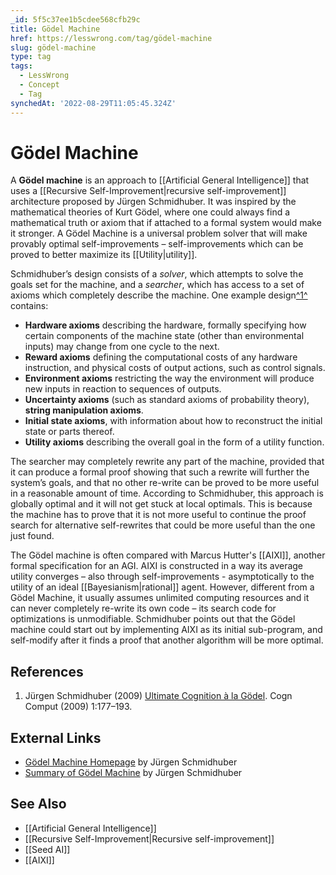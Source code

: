 ```yaml
---
_id: 5f5c37ee1b5cdee568cfb29c
title: Gödel Machine
href: https://lesswrong.com/tag/gödel-machine
slug: gödel-machine
type: tag
tags:
  - LessWrong
  - Concept
  - Tag
synchedAt: '2022-08-29T11:05:45.324Z'
---
```


# Gödel Machine

A **Gödel machine** is an approach to [[Artificial General Intelligence]] that uses a [[Recursive Self-Improvement|recursive self-improvement]] architecture proposed by Jürgen Schmidhuber. It was inspired by the mathematical theories of Kurt Gödel, where one could always find a mathematical truth or axiom that if attached to a formal system would make it stronger. A Gödel Machine is a universal problem solver that will make provably optimal self-improvements – self-improvements which can be proved to better maximize its [[Utility|utility]].

Schmidhuber’s design consists of a *solver*, which attempts to solve the goals set for the machine, and a *searcher*, which has access to a set of axioms which completely describe the machine. One example design[^1^](#fn1) contains:

- **Hardware axioms** describing the hardware, formally specifying how certain components of the machine state (other than environmental inputs) may change from one cycle to the next.
- **Reward axioms** defining the computational costs of any hardware instruction, and physical costs of output actions, such as control signals.
- **Environment axioms** restricting the way the environment will produce new inputs in reaction to sequences of outputs.
- **Uncertainty axioms** (such as standard axioms of probability theory), **string manipulation axioms**.
- **Initial state axioms**, with information about how to reconstruct the initial state or parts thereof.
- **Utility axioms** describing the overall goal in the form of a utility function.

The searcher may completely rewrite any part of the machine, provided that it can produce a formal proof showing that such a rewrite will further the system’s goals, and that no other re-write can be proved to be more useful in a reasonable amount of time. According to Schmidhuber, this approach is globally optimal and it will not get stuck at local optimals. This is because the machine has to prove that it is not more useful to continue the proof search for alternative self-rewrites that could be more useful than the one just found.

The Gödel machine is often compared with Marcus Hutter's [[AIXI]], another formal specification for an AGI. AIXI is constructed in a way its average utility converges – also through self-improvements - asymptotically to the utility of an ideal [[Bayesianism|rational]] agent. However, different from a Gödel Machine, it usually assumes unlimited computing resources and it can never completely re-write its own code – its search code for optimizations is unmodifiable. Schmidhuber points out that the Gödel machine could start out by implementing AIXI as its initial sub-program, and self-modify after it finds a proof that another algorithm will be more optimal.

## References

1. Jürgen Schmidhuber (2009) [Ultimate Cognition à la Gödel](http://www.idsia.ch/~juergen/ultimatecognition.pdf↩). Cogn Comput (2009) 1:177–193.

## External Links

- [Gödel Machine Homepage](http://www.idsia.ch/~juergen/goedelmachine.html) by Jürgen Schmidhuber
- [Summary of Gödel Machine](http://www.idsia.ch/~juergen/gmsummary.html) by Jürgen Schmidhuber

## See Also

- [[Artificial General Intelligence]]
- [[Recursive Self-Improvement|Recursive self-improvement]]
- [[Seed AI]]
- [[AIXI]]
